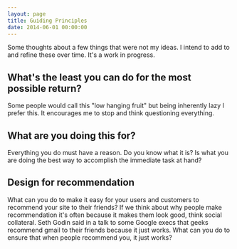 ```yaml
---
layout: page
title: Guiding Principles
date: 2014-06-01 00:00:00
---
```



Some thoughts about a few things that were not my ideas. I intend to add to and refine these over time. It's a work in progress.

## What's the least you can do for the most possible return?

Some people would call this "low hanging fruit" but being inherently lazy I prefer this. It encourages me to stop and think questioning everything.

## What are you doing this for?

Everything you do must have a reason. Do you know what it is? Is what you are doing the best way to accomplish the immediate task at hand?

## Design for recommendation

What can you do to make it easy for your users and customers to recommend your site to their friends? If we think about why people make recommendation it's often because it makes them look good, think social collateral. Seth Godin said in a talk to some Google execs that geeks recommend gmail to their friends because it just works. What can you do to ensure that when people recommend you, it just works?